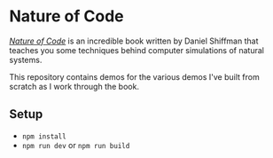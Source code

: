 # Nature of Code

[*Nature of Code*](https://natureofcode.com/) is an incredible book written by Daniel Shiffman that teaches you some techniques behind computer simulations of natural systems.

This repository contains demos for the various demos I've built from scratch as I work through the book.

## Setup

- `npm install`
- `npm run dev` or `npm run build`